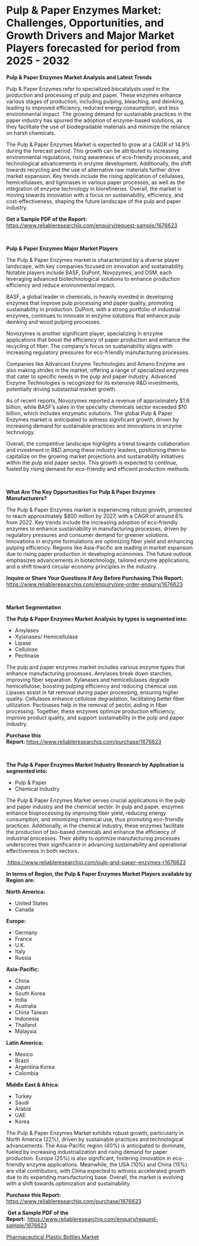 <p><h1>Pulp & Paper Enzymes Market: Challenges, Opportunities, and Growth Drivers and Major Market Players forecasted for period from 2025 - 2032</h1></p><p><strong>Pulp & Paper Enzymes Market Analysis and Latest Trends</strong></p>
<p><p>Pulp & Paper Enzymes refer to specialized biocatalysts used in the production and processing of pulp and paper. These enzymes enhance various stages of production, including pulping, bleaching, and deinking, leading to improved efficiency, reduced energy consumption, and less environmental impact. The growing demand for sustainable practices in the paper industry has spurred the adoption of enzyme-based solutions, as they facilitate the use of biodegradable materials and minimize the reliance on harsh chemicals.</p><p>The Pulp & Paper Enzymes Market is expected to grow at a CAGR of 14.9% during the forecast period. This growth can be attributed to increasing environmental regulations, rising awareness of eco-friendly processes, and technological advancements in enzyme development. Additionally, the shift towards recycling and the use of alternative raw materials further drive market expansion. Key trends include the rising application of cellulases, hemicellulases, and ligninases in various paper processes, as well as the integration of enzyme technology in biorefineries. Overall, the market is moving towards innovation with a focus on sustainability, efficiency, and cost-effectiveness, shaping the future landscape of the pulp and paper industry.</p></p>
<p><strong>Get a Sample PDF of the Report:&nbsp;</strong> <a href="https://www.reliableresearchiq.com/enquiry/request-sample/1676623?utm_campaign=2325&utm_medium=2&utm_source=Github&utm_content=ia&utm_term=01042025&utm_id=pulp-paper-enzymes">https://www.reliableresearchiq.com/enquiry/request-sample/1676623</a></p>
<p>&nbsp;</p>
<p><strong>Pulp & Paper Enzymes Major Market Players</strong></p>
<p><p>The Pulp & Paper Enzymes market is characterized by a diverse player landscape, with key companies focused on innovation and sustainability. Notable players include BASF, DuPont, Novozymes, and DSM, each leveraging advanced biotechnological solutions to enhance production efficiency and reduce environmental impact.</p><p>BASF, a global leader in chemicals, is heavily invested in developing enzymes that improve pulp processing and paper quality, promoting sustainability in production. DuPont, with a strong portfolio of industrial enzymes, continues to innovate in enzyme solutions that enhance pulp deinking and wood pulping processes.</p><p>Novozymes is another significant player, specializing in enzyme applications that boost the efficiency of paper production and enhance the recycling of fiber. The company's focus on sustainability aligns with increasing regulatory pressures for eco-friendly manufacturing processes.</p><p>Companies like Advanced Enzyme Technologies and Amano Enzyme are also making strides in the market, offering a range of specialized enzymes that cater to specific needs in the pulp and paper industry. Advanced Enzyme Technologies is recognized for its extensive R&D investments, potentially driving substantial market growth.</p><p>As of recent reports, Novozymes reported a revenue of approximately $1.6 billion, while BASF’s sales in the specialty chemicals sector exceeded $10 billion, which includes enzymatic solutions. The global Pulp & Paper Enzymes market is anticipated to witness significant growth, driven by increasing demand for sustainable practices and innovations in enzyme technology.</p><p>Overall, the competitive landscape highlights a trend towards collaboration and investment in R&D among these industry leaders, positioning them to capitalize on the growing market projections and sustainability initiatives within the pulp and paper sector. This growth is expected to continue, fueled by rising demand for eco-friendly and efficient production methods.</p></p>
<p>&nbsp;</p>
<p><strong>What Are The Key Opportunities For Pulp & Paper Enzymes Manufacturers?</strong></p>
<p><p>The Pulp & Paper Enzymes market is experiencing robust growth, projected to reach approximately $800 million by 2027, with a CAGR of around 6% from 2022. Key trends include the increasing adoption of eco-friendly enzymes to enhance sustainability in manufacturing processes, driven by regulatory pressures and consumer demand for greener solutions. Innovations in enzyme formulations are optimizing fiber yield and enhancing pulping efficiency. Regions like Asia-Pacific are leading in market expansion due to rising paper production in developing economies. The future outlook emphasizes advancements in biotechnology, tailored enzyme applications, and a shift toward circular economy principles in the industry.</p></p>
<p><strong>Inquire or Share Your Questions If Any Before Purchasing This Report:</strong> <a href="https://www.reliableresearchiq.com/enquiry/pre-order-enquiry/1676623?utm_campaign=2325&utm_medium=2&utm_source=Github&utm_content=ia&utm_term=01042025&utm_id=pulp-paper-enzymes">https://www.reliableresearchiq.com/enquiry/pre-order-enquiry/1676623</a></p>
<p>&nbsp;</p>
<p><strong>Market Segmentation</strong></p>
<p><strong>The Pulp & Paper Enzymes Market Analysis by types is segmented into:</strong></p>
<p><ul><li>Amylases</li><li>Xylanases/ Hemicellulase</li><li>Lipase</li><li>Cellulose</li><li>Pectinase</li></ul></p>
<p><p>The pulp and paper enzymes market includes various enzyme types that enhance manufacturing processes. Amylases break down starches, improving fiber separation. Xylanases and hemicellulases degrade hemicellulose, boosting pulping efficiency and reducing chemical use. Lipases assist in fat removal during paper processing, ensuring higher quality. Cellulases enhance cellulose degradation, facilitating better fiber utilization. Pectinases help in the removal of pectin, aiding in fiber processing. Together, these enzymes optimize production efficiency, improve product quality, and support sustainability in the pulp and paper industry.</p></p>
<p><strong>Purchase this Report:&nbsp;</strong><a href="https://www.reliableresearchiq.com/purchase/1676623?utm_campaign=2325&utm_medium=2&utm_source=Github&utm_content=ia&utm_term=01042025&utm_id=pulp-paper-enzymes">https://www.reliableresearchiq.com/purchase/1676623</a></p>
<p>&nbsp;</p>
<p><strong>The Pulp & Paper Enzymes Market Industry Research by Application is segmented into:</strong></p>
<p><ul><li>Pulp & Paper</li><li>Chemical Industry</li></ul></p>
<p><p>The Pulp & Paper Enzymes Market serves crucial applications in the pulp and paper industry and the chemical sector. In pulp and paper, enzymes enhance bioprocessing by improving fiber yield, reducing energy consumption, and minimizing chemical use, thus promoting eco-friendly practices. Additionally, in the chemical industry, these enzymes facilitate the production of bio-based chemicals and enhance the efficiency of industrial processes. Their ability to optimize manufacturing processes underscores their significance in advancing sustainability and operational effectiveness in both sectors.</p></p>
<p><a href="https://www.reliableresearchiq.com/pulp-and-paper-enzymes-r1676623?utm_campaign=2325&utm_medium=2&utm_source=Github&utm_content=ia&utm_term=01042025&utm_id=pulp-paper-enzymes">&nbsp;https://www.reliableresearchiq.com/pulp-and-paper-enzymes-r1676623</a></p>
<p><strong>In terms of Region, the Pulp & Paper Enzymes Market Players available by Region are:</strong></p>
<p>
    <p> <strong> North America: </strong>
        <ul>
            <li>United States</li>
            <li>Canada</li>
        </ul>
        </p> 
    <p> <strong> Europe: </strong>
        <ul>
            <li>Germany</li>
            <li>France</li>
            <li>U.K.</li>
            <li>Italy</li>
            <li>Russia</li>
        </ul>
        </p> 
    <p> <strong> Asia-Pacific: </strong>
        <ul>
            <li>China</li>
            <li>Japan</li>
            <li>South Korea</li>
            <li>India</li>
            <li>Australia</li>
            <li>China Taiwan</li>
            <li>Indonesia</li>
            <li>Thailand</li>
            <li>Malaysia</li>
        </ul>
        </p> 
    <p> <strong> Latin America: </strong>
        <ul>
            <li>Mexico</li>
            <li>Brazil</li>
            <li>Argentina Korea</li>
            <li>Colombia</li>
        </ul>
        </p> 
    <p> <strong> Middle East & Africa: </strong>
        <ul>
            <li>Turkey</li>
            <li>Saudi</li>
            <li>Arabia</li>
            <li>UAE</li>
            <li>Korea</li>
        </ul>
    </p>
    </p>
<p><p>The Pulp & Paper Enzymes Market exhibits robust growth, particularly in North America (22%), driven by sustainable practices and technological advancements. The Asia-Pacific region (40%) is anticipated to dominate, fueled by increasing industrialization and rising demand for paper production. Europe (25%) is also significant, fostering innovation in eco-friendly enzyme applications. Meanwhile, the USA (10%) and China (15%) are vital contributors, with China expected to witness accelerated growth due to its expanding manufacturing base. Overall, the market is evolving with a shift towards optimization and sustainability.</p></p>
<p><strong>Purchase this Report: </strong><a href="https://www.reliableresearchiq.com/purchase/1676623?utm_campaign=2325&utm_medium=2&utm_source=Github&utm_content=ia&utm_term=01042025&utm_id=pulp-paper-enzymes">https://www.reliableresearchiq.com/purchase/1676623</a></p>
<p>&nbsp;<strong>Get a Sample PDF of the Report:&nbsp;&nbsp;</strong><a href="https://www.reliableresearchiq.com/enquiry/request-sample/1676623?utm_campaign=2325&utm_medium=2&utm_source=Github&utm_content=ia&utm_term=01042025&utm_id=pulp-paper-enzymes">https://www.reliableresearchiq.com/enquiry/request-sample/1676623</a></p>
<p><strong></strong></p>
<p><p><a href="https://github.com/kathiestrine5ty/Market-Research-Report-List-2/blob/main/pharmaceutical-plastic-bottles-market.md?utm_campaign=2325&utm_medium=2&utm_source=Github&utm_content=ia&utm_term=01042025&utm_id=pulp-paper-enzymes">Pharmaceutical Plastic Bottles Market</a></p></p>